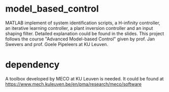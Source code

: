 # model_based_control

MATLAB implement of system identification scripts, a H-infinity controller, an iterative learning controller, a plant inversion controller and an input shaping filter. Detailed explanation could be found in the slides. This project follows the course "Advanced Model-based Control" given by prof. Jan Swevers and prof. Goele Pipeleers at KU Leuven.

# dependency
A toolbox developed by MECO at KU Leuven is needed. It could be found at https://www.mech.kuleuven.be/en/pma/research/meco/software
